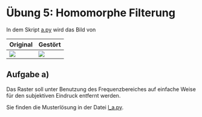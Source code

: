 # Übung 5: Homomorphe Filterung

In dem Skript [a.py](a.py) wird das Bild von 

Original | Gestört 
---|---
![](../../data/lena.png) | ![](../../data/lena_raster.png) 

## Aufgabe a)
Das Raster soll unter Benutzung des Frequenzbereiches auf einfache Weise für
den subjektiven Eindruck entfernt werden.


Sie finden die Musterlösung in der Datei [l_a.py](l_a.py).